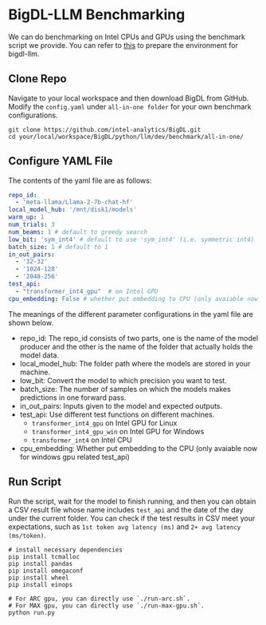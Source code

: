 # BigDL-LLM Benchmarking

We can do benchmarking on Intel CPUs and GPUs using the benchmark script we provide. You can refer to [this](https://bigdl.readthedocs.io/en/latest/doc/LLM/Overview/install.html) to prepare the environment for bigdl-llm.

## Clone Repo

Navigate to your local workspace and then download BigDL from GitHub. Modify the `config.yaml` under `all-in-one folder` for your own benchmark configurations.

```
git clone https://github.com/intel-analytics/BigDL.git
cd your/local/workspace/BigDL/python/llm/dev/benchmark/all-in-one/
```

## Configure YAML File

The contents of the yaml file are as follows:

```yaml
repo_id:
  - 'meta-llama/Llama-2-7b-chat-hf'
local_model_hub: '/mnt/disk1/models'
warm_up: 1
num_trials: 3
num_beams: 1 # default to greedy search
low_bit: 'sym_int4' # default to use 'sym_int4' (i.e. symmetric int4)
batch_size: 1 # default to 1
in_out_pairs:
  - '32-32'
  - '1024-128'
  - '2048-256'
test_api:
  - "transformer_int4_gpu"  # on Intel GPU
cpu_embedding: False # whether put embedding to CPU (only avaiable now for gpu win related test_api)
```

The meanings of the different parameter configurations in the yaml file are shown below.


- repo_id: The repo_id consists of two parts, one is the name of the model producer and the other is the name of the folder that actually holds the model data. 
- local_model_hub: The folder path where the models are stored in your machine.
- low_bit: Convert the model to which precision you want to test.
- batch_size: The number of samples on which the models makes predictions in one forward pass.
- in_out_pairs: Inputs given to the model and expected outputs. 
- test_api: Use different test functions on different machines.
  - `transformer_int4_gpu` on Intel GPU for Linux
  - `transformer_int4_gpu_win` on Intel GPU for Windows
  - `transformer_int4` on Intel CPU
- cpu_embedding: Whether put embedding to the CPU (only avaiable now for windows gpu related test_api)


## Run Script

Run the script, wait for the model to finish running, and then you can obtain a CSV result file whose name includes `test_api` and the date of the day under the current folder. You can check if the test results in CSV meet your expectations, such as `1st token avg latency (ms)` and `2+ avg latency (ms/token)`.

```
# install necessary dependencies
pip install tcmalloc
pip install pandas
pip install omegaconf
pip install wheel
pip install einops

# For ARC gpu, you can directly use `./run-arc.sh`.
# For MAX gpu, you can directly use `./run-max-gpu.sh`.
python run.py
```